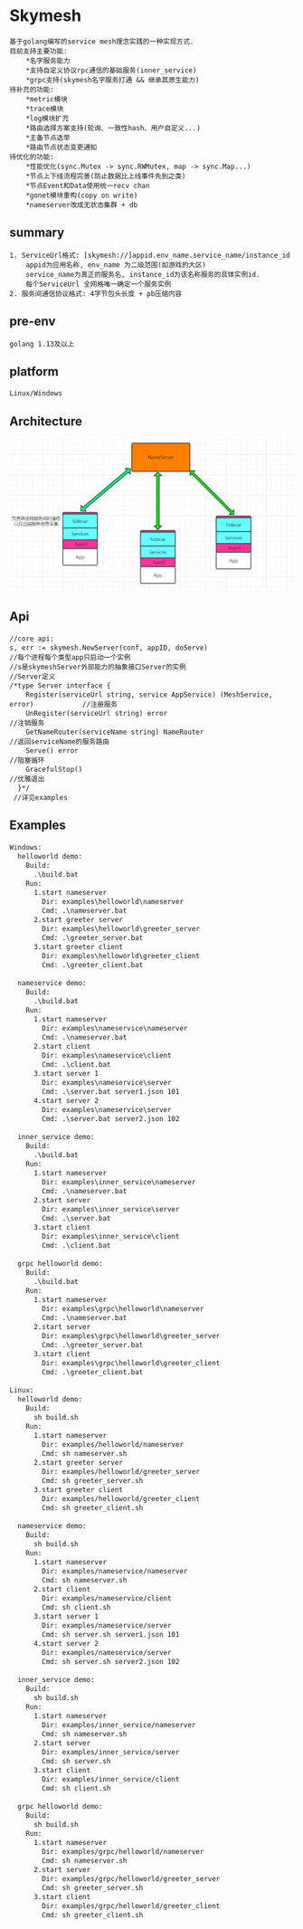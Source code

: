 Skymesh
========
    基于golang编写的service mesh理念实践的一种实现方式.
    目前支持主要功能:
        *名字服务能力
        *支持自定义协议rpc通信的基础服务(inner_service)
        *grpc支持(skymesh名字服务打通 && 继承其原生能力)
    待补充的功能:
        *metric模块
        *trace模块
        *log模块扩充
        *路由选择方案支持(轮询、一致性hash、用户自定义...)
        *主备节点选举
        *路由节点状态变更通知
    待优化的功能:
        *性能优化(sync.Mutex -> sync.RWMutex, map -> sync.Map...)
        *节点上下线流程完善(防止数据比上线事件先到之类)
        *节点Event和Data使用统一recv chan
        *gonet模块重构(copy on write)
        *nameserver改成无状态集群 + db

summary
-------
    1. ServiceUrl格式: [skymesh://]appid.env_name.service_name/instance_id
        appid为应用名称, env_name 为二级范围(如游戏的大区)
        service_name为真正的服务名, instance_id为该名称服务的具体实例id.
        每个ServiceUrl 全网格唯一确定一个服务实例
    2. 服务间通信协议格式: 4字节包头长度 + pb压缩内容

pre-env
-------
    golang 1.13及以上

platform
-----
    Linux/Windows

Architecture
-------
![flowchart](https://github.com/xingshuo/skymesh/blob/master/flowchart.png)

Api
-----
    //core api:
    s, err := skymesh.NewServer(conf, appID, doServe)
    //每个进程每个类型app只启动一个实例
    //s是skymeshServer外部能力的抽象接口Server的实例
    //Server定义
    /*type Server interface {
       	Register(serviceUrl string, service AppService) (MeshService, error)            //注册服务
       	UnRegister(serviceUrl string) error                                             //注销服务
       	GetNameRouter(serviceName string) NameRouter                                    //返回serviceName的服务路由
       	Serve() error                                                                   //阻塞循环
       	GracefulStop()                                                                  //优雅退出
      }*/
     //详见examples
     
Examples
-----
    Windows:
      helloworld demo:
        Build:
          .\build.bat
        Run:
          1.start nameserver
            Dir: examples\helloworld\nameserver
            Cmd: .\nameserver.bat
          2.start greeter server
            Dir: examples\helloworld\greeter_server
            Cmd: .\greeter_server.bat
          3.start greeter client
            Dir: examples\helloworld\greeter_client
            Cmd: .\greeter_client.bat
    
      nameservice demo:
        Build:
          .\build.bat
        Run:
          1.start nameserver
            Dir: examples\nameservice\nameserver
            Cmd: .\nameserver.bat
          2.start client
            Dir: examples\nameservice\client
            Cmd: .\client.bat
          3.start server 1
            Dir: examples\nameservice\server
            Cmd: .\server.bat server1.json 101
          4.start server 2
            Dir: examples\nameservice\server
            Cmd: .\server.bat server2.json 102
            
      inner_service demo: 
        Build:
          .\build.bat
        Run:
          1.start nameserver
            Dir: examples\inner_service\nameserver
            Cmd: .\nameserver.bat
          2.start server
            Dir: examples\inner_service\server
            Cmd: .\server.bat
          3.start client
            Dir: examples\inner_service\client
            Cmd: .\client.bat
      
      grpc helloworld demo:
        Build:
          .\build.bat
        Run:
          1.start nameserver
            Dir: examples\grpc\helloworld\nameserver
            Cmd: .\nameserver.bat
          2.start server
            Dir: examples\grpc\helloworld\greeter_server
            Cmd: .\greeter_server.bat
          3.start client
            Dir: examples\grpc\helloworld\greeter_client
            Cmd: .\greeter_client.bat
         
    Linux:
      helloworld demo:
        Build:
          sh build.sh
        Run:
          1.start nameserver
            Dir: examples/helloworld/nameserver
            Cmd: sh nameserver.sh
          2.start greeter server
            Dir: examples/helloworld/greeter_server
            Cmd: sh greeter_server.sh
          3.start greeter client
            Dir: examples/helloworld/greeter_client
            Cmd: sh greeter_client.sh

      nameservice demo:
        Build:
          sh build.sh
        Run:
          1.start nameserver
            Dir: examples/nameservice/nameserver
            Cmd: sh nameserver.sh
          2.start client
            Dir: examples/nameservice/client
            Cmd: sh client.sh
          3.start server 1
            Dir: examples/nameservice/server
            Cmd: sh server.sh server1.json 101
          4.start server 2
            Dir: examples/nameservice/server
            Cmd: sh server.sh server2.json 102
      
      inner_service demo:
        Build:
          sh build.sh
        Run:
          1.start nameserver
            Dir: examples/inner_service/nameserver
            Cmd: sh nameserver.sh
          2.start server
            Dir: examples/inner_service/server
            Cmd: sh server.sh
          3.start client
            Dir: examples/inner_service/client
            Cmd: sh client.sh
      
      grpc helloworld demo:
        Build:
          sh build.sh
        Run:
          1.start nameserver
            Dir: examples/grpc/helloworld/nameserver
            Cmd: sh nameserver.sh
          2.start server
            Dir: examples/grpc/helloworld/greeter_server
            Cmd: sh greeter_server.sh
          3.start client
            Dir: examples/grpc/helloworld/greeter_client
            Cmd: sh greeter_client.sh